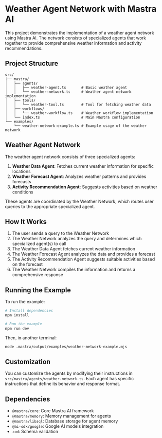 # Weather Agent Network with Mastra AI

This project demonstrates the implementation of a weather agent network using Mastra AI. The network consists of specialized agents that work together to provide comprehensive weather information and activity recommendations.

## Project Structure

```
src/
├── mastra/
│   ├── agents/
│   │   ├── weather-agent.ts       # Basic weather agent
│   │   └── weather-network.ts     # Weather agent network implementation
│   ├── tools/
│   │   └── weather-tool.ts        # Tool for fetching weather data
│   ├── workflows/
│   │   └── weather-workflow.ts    # Weather workflow implementation
│   └── index.ts                   # Main Mastra configuration
└── examples/
    └── weather-network-example.ts # Example usage of the weather network
```

## Weather Agent Network

The weather agent network consists of three specialized agents:

1. **Weather Data Agent**: Fetches current weather information for specific locations
2. **Weather Forecast Agent**: Analyzes weather patterns and provides forecasts
3. **Activity Recommendation Agent**: Suggests activities based on weather conditions

These agents are coordinated by the Weather Network, which routes user queries to the appropriate specialized agent.

## How It Works

1. The user sends a query to the Weather Network
2. The Weather Network analyzes the query and determines which specialized agent(s) to call
3. The Weather Data Agent fetches current weather information
4. The Weather Forecast Agent analyzes the data and provides a forecast
5. The Activity Recommendation Agent suggests suitable activities based on the forecast
6. The Weather Network compiles the information and returns a comprehensive response

## Running the Example

To run the example:

```bash
# Install dependencies
npm install

# Run the example
npm run dev
```

Then, in another terminal:

```bash
node .mastra/output/examples/weather-network-example.mjs
```

## Customization

You can customize the agents by modifying their instructions in `src/mastra/agents/weather-network.ts`. Each agent has specific instructions that define its behavior and response format.

## Dependencies

- `@mastra/core`: Core Mastra AI framework
- `@mastra/memory`: Memory management for agents
- `@mastra/libsql`: Database storage for agent memory
- `@ai-sdk/google`: Google AI models integration
- `zod`: Schema validation